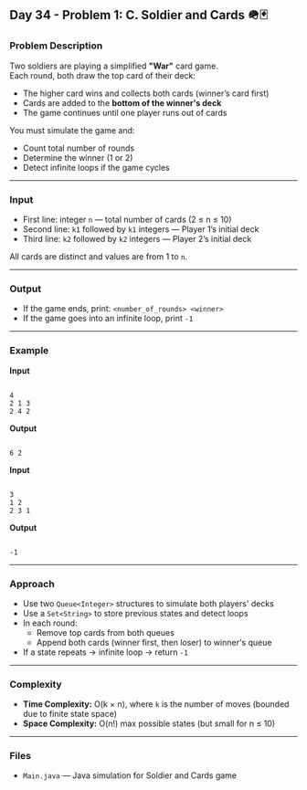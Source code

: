 ## Day 34 - Problem 1: C. Soldier and Cards 🪖🃏

### Problem Description

Two soldiers are playing a simplified **"War"** card game.  
Each round, both draw the top card of their deck:
- The higher card wins and collects both cards (winner’s card first)
- Cards are added to the **bottom of the winner's deck**
- The game continues until one player runs out of cards

You must simulate the game and:
- Count total number of rounds
- Determine the winner (1 or 2)
- Detect infinite loops if the game cycles

---

### Input

- First line: integer `n` — total number of cards (2 ≤ n ≤ 10)
- Second line: `k1` followed by `k1` integers — Player 1’s initial deck
- Third line: `k2` followed by `k2` integers — Player 2’s initial deck

All cards are distinct and values are from 1 to `n`.

---

### Output

- If the game ends, print: `<number_of_rounds> <winner>`  
- If the game goes into an infinite loop, print `-1`

---

### Example

**Input**
```

4
2 1 3
2 4 2

```

**Output**
```

6 2

```

**Input**
```

3
1 2
2 3 1

```

**Output**
```

-1

```

---

### Approach

- Use two `Queue<Integer>` structures to simulate both players' decks
- Use a `Set<String>` to store previous states and detect loops
- In each round:
  - Remove top cards from both queues
  - Append both cards (winner first, then loser) to winner's queue
- If a state repeats → infinite loop → return `-1`

---

### Complexity

- **Time Complexity:** O(k × n), where `k` is the number of moves (bounded due to finite state space)  
- **Space Complexity:** O(n!) max possible states (but small for n ≤ 10)

---

### Files

- `Main.java` — Java simulation for Soldier and Cards game